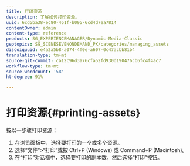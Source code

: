 ```yaml
---
title: 打印资源
description: 了解如何打印资源。
uuid: 6cd5ba38-ec80-461f-b095-6cd4d7ea7814
contentOwner: admin
content-type: reference
products: SG_EXPERIENCEMANAGER/Dynamic-Media-Classic
geptopics: SG_SCENESEVENONDEMAND_PK/categories/managing_assets
discoiquuid: e4a2a5b8-a074-4f0e-a607-0c47acbb81b4
translation-type: tm+mt
source-git-commit: ca12c96d3a76cfa52fd930d190476cb6fc4f4ac7
workflow-type: tm+mt
source-wordcount: '58'
ht-degree: 91%

---
```



# 打印资源{#printing-assets}

按以一步骤打印资源：

1. 在浏览面板中，选择要打印的一个或多个资源。
1. 选择“文件”>“打印”或按 Ctrl+P (Windows) 或 Command+P (Macintosh)。
1. 在“打印”对话框中，选择要打印的副本数，然后选择“打印”按钮。

